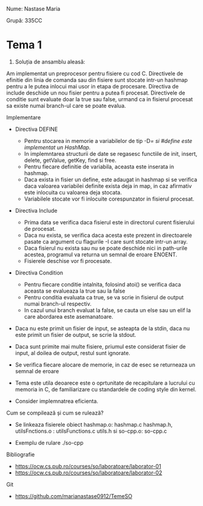 Nume: Nastase Maria

Grupă: 335CC

# Tema 1

1. Soluția de ansamblu aleasă:

Am implementat un preprocesor pentru fisiere cu cod C. Directivele de efinitie din linia de comanda sau din fisiere sunt stocate intr-un hashmap pentru a le putea inlocui mai usor in etapa de procesare. Directiva de include deschide un nou fisier pentru a putea fi procesat. Directivele de conditie sunt evaluate doar la true sau false, urmand ca in fisierul procesat sa existe numai branch-ul care se poate evalua.


Implementare
- Directiva DEFINE
    * Pentru stocarea in memorie a variabilelor de tip -D<VAR>=<VALUE> si #define <VAR> este implementat un HashMap.
    * In implemntarea structurii de date se regasesc functiile de init, insert, delete, getValue, getKey, find si free.
    * Pentru fiecare definitie de variabila, aceasta este inserata in hashmap.
    * Daca exista in fisier un define, este adaugat in hashmap si se verifica daca valoarea variabilei definite exista deja in map, in caz afirmativ este inlocuita cu valoarea deja stocata.
    * Variabilele stocate vor fi inlocuite corespunzator in fisierul procesat.
 
- Directiva Include
    * Prima data se verifica daca fisierul este in directorul curent fisierului de procesat.
    * Daca nu exista, se verifica daca acesta este prezent in directoarele pasate ca argument cu flagurile -I care sunt stocate intr-un array.
    * Daca fisierul nu exista sau nu se poate deschide nici in path-urile acestea, programul va returna un semnal de eroare ENOENT.
    * Fisierele deschise vor fi procesate.
 
 - Directiva Condition
    * Pentru fiecare conditie intalnita, folosind atoi() se verifica daca aceasta se evalueaza la true sau la false
    * Pentru conditia evaluata ca true, se va scrie in fisierul de output numai branch-ul respectiv.
    * In cazul unui branch evaluat la false, se cauta un else sau un elif la care abordarea este asemanatoare.
 
- Daca nu este primit un fisier de input, se asteapta de la stdin, daca nu este primit un fisier de output, se scrie la stdout.
- Daca sunt primite mai multe fisiere, priumul este considerat fisier de input, al doilea de output, restul sunt ignorate.
- Se verifica fiecare alocare de memorie, in caz de esec se returneaza un semnal de eroare

- Tema este utila deoarece este o oprtunitate de recapitulare a lucrului cu memoria in C, de familiarizare cu standardele de coding style din kernel.
- Consider implemnatrea eficienta.

Cum se compilează și cum se rulează?
- Se linkeaza fisierele obiect hashmap.o: hashmap.c hashmap.h, utilsFnctions.o : utilsFunctions.c utils.h si so-cpp.o: so-cpp.c
* Exemplu de rulare ./so-cpp <argumente>

Bibliografie

- https://ocw.cs.pub.ro/courses/so/laboratoare/laborator-01
- https://ocw.cs.pub.ro/courses/so/laboratoare/laborator-02

Git
- https://github.com/marianastase0912/TemeSO
